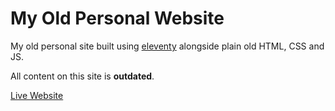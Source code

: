 # My Old Personal Website

My old personal site built using [eleventy](https://www.11ty.dev) alongside plain old HTML, CSS and JS.

All content on this site is **outdated**.

[Live Website](https://old-site--jpetrillo.netlify.app)
